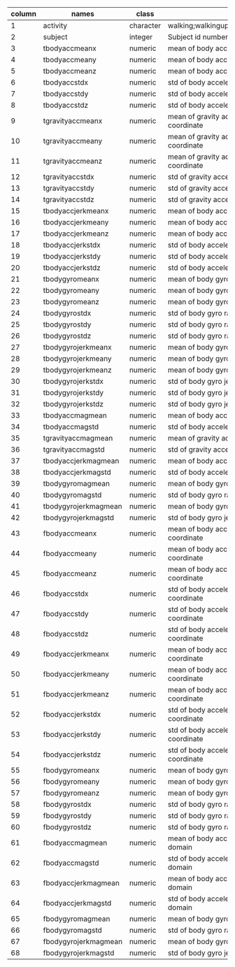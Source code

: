 | column | names                | class     | description                                                          |
|--------|----------------------|-----------|----------------------------------------------------------------------|
| 1      | activity             | character | walking;walkingupstairs;walkingdownstairs;sitting;standing;laying    |
| 2      | subject              | integer   | Subject id numbers from 1 to 30                                      |
| 3      | tbodyaccmeanx        | numeric   | mean of body acceleration raw signals.time domain.x coordinate       |
| 4      | tbodyaccmeany        | numeric   | mean of body acceleration raw signals.time domain.y coordinate       |
| 5      | tbodyaccmeanz        | numeric   | mean of body acceleration raw signals.time domain.z coordinate       |
| 6      | tbodyaccstdx         | numeric   | std of body acceleration raw signals.time domain.x coordinate        |
| 7      | tbodyaccstdy         | numeric   | std of body acceleration raw signals.time domain.y coordinate        |
| 8      | tbodyaccstdz         | numeric   | std of body acceleration raw signals.time domain.z coordinate        |
| 9      | tgravityaccmeanx     | numeric   | mean of gravity acceleration raw signals.time domain.x coordinate    |
| 10     | tgravityaccmeany     | numeric   | mean of gravity acceleration raw signals.time domain.y coordinate    |
| 11     | tgravityaccmeanz     | numeric   | mean of gravity acceleration raw signals.time domain.z coordinate    |
| 12     | tgravityaccstdx      | numeric   | std of gravity acceleration raw signals.time domain.x coordinate     |
| 13     | tgravityaccstdy      | numeric   | std of gravity acceleration raw signals.time domain.y coordinate     |
| 14     | tgravityaccstdz      | numeric   | std of gravity acceleration raw signals.time domain.z coordinate     |
| 15     | tbodyaccjerkmeanx    | numeric   | mean of body acceleration jerk signals.time domain.x coordinate      |
| 16     | tbodyaccjerkmeany    | numeric   | mean of body acceleration jerk signals.time domain.y coordinate      |
| 17     | tbodyaccjerkmeanz    | numeric   | mean of body acceleration jerk signals.time domain.z coordinate      |
| 18     | tbodyaccjerkstdx     | numeric   | std of body acceleration jerk signals.time domain.x coordinate       |
| 19     | tbodyaccjerkstdy     | numeric   | std of body acceleration jerk signals.time domain.y coordinate       |
| 20     | tbodyaccjerkstdz     | numeric   | std of body acceleration jerk signals.time domain.z coordinate       |
| 21     | tbodygyromeanx       | numeric   | mean of body gyro raw signals.time domain.x coordinate               |
| 22     | tbodygyromeany       | numeric   | mean of body gyro raw signals.time domain.y coordinate               |
| 23     | tbodygyromeanz       | numeric   | mean of body gyro raw signals.time domain.z coordinate               |
| 24     | tbodygyrostdx        | numeric   | std of body gyro raw signals.time domain.x coordinate                |
| 25     | tbodygyrostdy        | numeric   | std of body gyro raw signals.time domain.y coordinate                |
| 26     | tbodygyrostdz        | numeric   | std of body gyro raw signals.time domain.z coordinate                |
| 27     | tbodygyrojerkmeanx   | numeric   | mean of body gyro jerk signals.time domain.x coordinate              |
| 28     | tbodygyrojerkmeany   | numeric   | mean of body gyro jerk signals.time domain.y coordinate              |
| 29     | tbodygyrojerkmeanz   | numeric   | mean of body gyro jerk signals.time domain.z coordinate              |
| 30     | tbodygyrojerkstdx    | numeric   | std of body gyro jerk signals.time domain.x coordinate               |
| 31     | tbodygyrojerkstdy    | numeric   | std of body gyro jerk signals.time domain.y coordinate               |
| 32     | tbodygyrojerkstdz    | numeric   | std of body gyro jerk signals.time domain.z coordinate               |
| 33     | tbodyaccmagmean      | numeric   | mean of body acceleration raw signals' magnitude.time domain         |
| 34     | tbodyaccmagstd       | numeric   | std of body acceleration raw signals' magnitude.time domain          |
| 35     | tgravityaccmagmean   | numeric   | mean of gravity acceleration raw signals' magnitude.time domain      |
| 36     | tgravityaccmagstd    | numeric   | std of gravity acceleration raw signals' magnitude.time domain       |
| 37     | tbodyaccjerkmagmean  | numeric   | mean of body acceleration jerk signals' magnitude.time domain        |
| 38     | tbodyaccjerkmagstd   | numeric   | std of body acceleration jerk signals' magnitude.time domain         |
| 39     | tbodygyromagmean     | numeric   | mean of body gyro raw signals' magnitude.time domain                 |
| 40     | tbodygyromagstd      | numeric   | std of body gyro raw signals' magnitude.time domain                  |
| 41     | tbodygyrojerkmagmean | numeric   | mean of body gyro jerk signals' magnitude.time domain                |
| 42     | tbodygyrojerkmagstd  | numeric   | std of body gyro jerk signals' magnitude.time domain                 |
| 43     | fbodyaccmeanx        | numeric   | mean of body acceleration raw signals.requency domain.x coordinate   |
| 44     | fbodyaccmeany        | numeric   | mean of body acceleration raw signals.frequency domain.y coordinate  |
| 45     | fbodyaccmeanz        | numeric   | mean of body acceleration raw signals.frequency domain.z coordinate  |
| 46     | fbodyaccstdx         | numeric   | std of body acceleration raw signals.frequency domain.x coordinate   |
| 47     | fbodyaccstdy         | numeric   | std of body acceleration raw signals.frequency domain.y coordinate   |
| 48     | fbodyaccstdz         | numeric   | std of body acceleration raw signals.frequency domain.z coordinate   |
| 49     | fbodyaccjerkmeanx    | numeric   | mean of body acceleration jerk signals.frequency domain.x coordinate |
| 50     | fbodyaccjerkmeany    | numeric   | mean of body acceleration jerk signals.frequency domain.y coordinate |
| 51     | fbodyaccjerkmeanz    | numeric   | mean of body acceleration jerk signals.frequency domain.z coordinate |
| 52     | fbodyaccjerkstdx     | numeric   | std of body acceleration jerk signals.frequency domain.x coordinate  |
| 53     | fbodyaccjerkstdy     | numeric   | std of body acceleration jerk signals.frequency domain.y coordinate  |
| 54     | fbodyaccjerkstdz     | numeric   | std of body acceleration jerk signals.frequency domain.z coordinate  |
| 55     | fbodygyromeanx       | numeric   | mean of body gyro raw signals.frequency domain.x coordinate          |
| 56     | fbodygyromeany       | numeric   | mean of body gyro raw signals.frequency domain.y coordinate          |
| 57     | fbodygyromeanz       | numeric   | mean of body gyro raw signals.frequency domain.z coordinate          |
| 58     | fbodygyrostdx        | numeric   | std of body gyro raw signals.frequency domain.x coordinate           |
| 59     | fbodygyrostdy        | numeric   | std of body gyro raw signals.frequency domain.y coordinate           |
| 60     | fbodygyrostdz        | numeric   | std of body gyro raw signals.frequency domain.z coordinate           |
| 61     | fbodyaccmagmean      | numeric   | mean of body acceleration raw signals' magnitude.frequency domain    |
| 62     | fbodyaccmagstd       | numeric   | std of body acceleration raw signals' magnitude.frequency domain     |
| 63     | fbodyaccjerkmagmean  | numeric   | mean of body acceleration jerk signals' magnitude.frequency domain   |
| 64     | fbodyaccjerkmagstd   | numeric   | std of body acceleration jerk signals' magnitude.frequency domain    |
| 65     | fbodygyromagmean     | numeric   | mean of body gyro raw signals' magnitude.frequency domain            |
| 66     | fbodygyromagstd      | numeric   | std of body gyro raw signals' magnitude.frequency domain             |
| 67     | fbodygyrojerkmagmean | numeric   | mean of body gyro jerk signals' magnitude.frequency domain           |
| 68     | fbodygyrojerkmagstd  | numeric   | std of body gyro jerk signals' magnitude.frequency domain            |